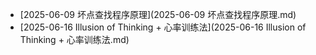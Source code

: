 - [2025-06-09 坏点查找程序原理](2025-06-09 坏点查找程序原理.md)
- [2025-06-16 Illusion of Thinking + 心率训练法](2025-06-16 Illusion of Thinking + 心率训练法.md)

